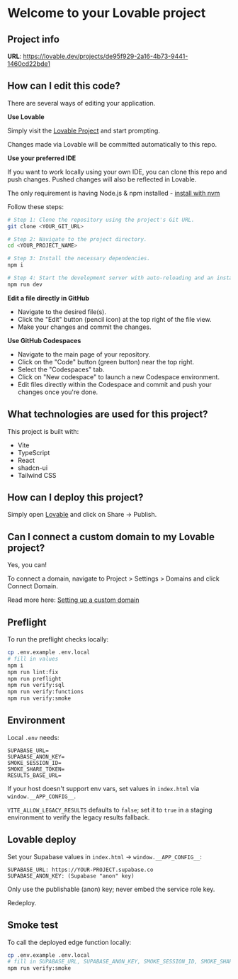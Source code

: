 # Welcome to your Lovable project

## Project info

**URL**: https://lovable.dev/projects/de95f929-2a16-4b73-9441-1460cd22bde1

## How can I edit this code?

There are several ways of editing your application.

**Use Lovable**

Simply visit the [Lovable Project](https://lovable.dev/projects/de95f929-2a16-4b73-9441-1460cd22bde1) and start prompting.

Changes made via Lovable will be committed automatically to this repo.

**Use your preferred IDE**

If you want to work locally using your own IDE, you can clone this repo and push changes. Pushed changes will also be reflected in Lovable.

The only requirement is having Node.js & npm installed - [install with nvm](https://github.com/nvm-sh/nvm#installing-and-updating)

Follow these steps:

```sh
# Step 1: Clone the repository using the project's Git URL.
git clone <YOUR_GIT_URL>

# Step 2: Navigate to the project directory.
cd <YOUR_PROJECT_NAME>

# Step 3: Install the necessary dependencies.
npm i

# Step 4: Start the development server with auto-reloading and an instant preview.
npm run dev
```

**Edit a file directly in GitHub**

- Navigate to the desired file(s).
- Click the "Edit" button (pencil icon) at the top right of the file view.
- Make your changes and commit the changes.

**Use GitHub Codespaces**

- Navigate to the main page of your repository.
- Click on the "Code" button (green button) near the top right.
- Select the "Codespaces" tab.
- Click on "New codespace" to launch a new Codespace environment.
- Edit files directly within the Codespace and commit and push your changes once you're done.

## What technologies are used for this project?

This project is built with:

- Vite
- TypeScript
- React
- shadcn-ui
- Tailwind CSS

## How can I deploy this project?

Simply open [Lovable](https://lovable.dev/projects/de95f929-2a16-4b73-9441-1460cd22bde1) and click on Share -> Publish.

## Can I connect a custom domain to my Lovable project?

Yes, you can!

To connect a domain, navigate to Project > Settings > Domains and click Connect Domain.

Read more here: [Setting up a custom domain](https://docs.lovable.dev/tips-tricks/custom-domain#step-by-step-guide)

## Preflight

To run the preflight checks locally:

```sh
cp .env.example .env.local
# fill in values
npm i
npm run lint:fix
npm run preflight
npm run verify:sql
npm run verify:functions
npm run verify:smoke
```

## Environment

Local `.env` needs:

```
SUPABASE_URL=
SUPABASE_ANON_KEY=
SMOKE_SESSION_ID=
SMOKE_SHARE_TOKEN=
RESULTS_BASE_URL=
```

If your host doesn't support env vars, set values in `index.html` via `window.__APP_CONFIG__`.

`VITE_ALLOW_LEGACY_RESULTS` defaults to `false`; set it to `true` in a staging environment to verify the legacy results fallback.

## Lovable deploy

Set your Supabase values in `index.html` → `window.__APP_CONFIG__`:

```
SUPABASE_URL: https://YOUR-PROJECT.supabase.co
SUPABASE_ANON_KEY: (Supabase "anon" key)
```

Only use the publishable (anon) key; never embed the service role key.

Redeploy.

## Smoke test

To call the deployed edge function locally:

```sh
cp .env.example .env.local
# fill in SUPABASE_URL, SUPABASE_ANON_KEY, SMOKE_SESSION_ID, SMOKE_SHARE_TOKEN
npm run verify:smoke
```

